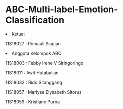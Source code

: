 # ABC-Multi-label-Emotion-Classification
<li> Ketua: </li>
<p> 11S18027 : Romauli Siagian </p>

<li> Anggota Kelompok ABC: </li>
<p> 11S18003 : Febby Irene V Siringoringo 
<p> 11S18011 : Awit Hutabalian
<p> 11S18032 : Rido Sitanggang
<p> 11S18057 : Marlyse Elysabeth Sitorus
<p> 11S18059 : Kristiane Purba</p>
